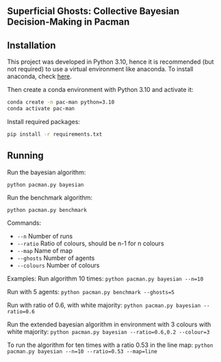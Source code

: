 ## Superficial Ghosts: Collective Bayesian Decision-Making in Pacman

## Installation
This project was developed in Python 3.10, hence it is recommended 
(but not required) to use a virtual environment like anaconda. To install anaconda,
check [here](https://docs.anaconda.com/anaconda/install/index.html).

Then create a conda environment with Python 3.10 and activate it:
```bash
conda create -n pac-man python=3.10
conda activate pac-man
```

Install required packages:
```bash
pip install -r requirements.txt
```

## Running

Run the bayesian algorithm:
```
python pacman.py bayesian
```

Run the benchmark algorithm:
```
python pacman.py benchmark
```

Commands:
* ```--n```         Number of runs
* ```--ratio```     Ratio of colours, should be n-1 for n colours
* ```--map```       Name of map
* ```--ghosts```    Number of agents
* ```--colours```   Number of colours

Examples:
Run algorithm 10 times:
```python pacman.py bayesian --n=10```

Run with 5 agents:
```python pacman.py benchmark --ghosts=5```

Run with ratio of 0.6, with white majority:
```python pacman.py bayesian --ratio=0.6```

Run the extended bayesian algorithm in environment with 3 colours with white majority:
```python pacman.py bayesian --ratio=0.6,0.2 --colour=3```

To run the algorithm for ten times with a ratio 0.53 in the line map:
```python pacman.py bayesian --n=10 --ratio=0.53 --map=line ```
